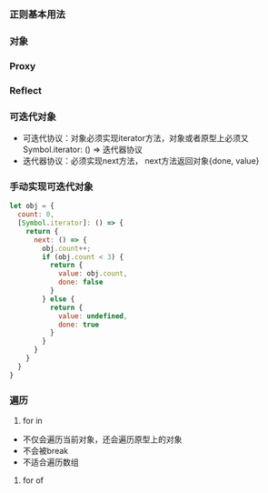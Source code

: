 ### 正则基本用法

### 对象

### Proxy 
### Reflect


### 可迭代对象
- 可迭代协议：对象必须实现iterator方法，对象或者原型上必须又Symbol.iterator: () => 迭代器协议
- 迭代器协议：必须实现next方法， next方法返回对象{done, value}

### 手动实现可迭代对象
```javascript
let obj = {
  count: 0,
  [Symbol.iterator]: () => {
    return {
      next: () => {
        obj.count++;
        if (obj.count < 3) {
          return {
            value: obj.count,
            done: false
          }
        } else {
          return {
            value: undefined,
            done: true
          }
        }
      }
    }
  }
}
```

### 遍历
1. for in
- 不仅会遍历当前对象，还会遍历原型上的对象
- 不会被break
- 不适合遍历数组

1. for of